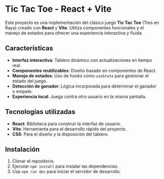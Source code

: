 # Tic Tac Toe - React + Vite

Este proyecto es una implementación del clásico juego **Tic Tac Toe** (Tres en Raya) creado con **React** y **Vite**. Utiliza componentes funcionales y el manejo de estados para ofrecer una experiencia interactiva y fluida.

## Características

- **Interfaz interactiva**: Tablero dinámico con actualizaciones en tiempo real.
- **Componentes reutilizables**: Diseño basado en componentes de React.
- **Manejo de estados**: Uso de hooks como `useState` para gestionar el estado del juego.
- **Detección de ganador**: Lógica incorporada para determinar el ganador o empate.
- **Experiencia local**: Juega contra otro usuario en la misma pantalla.

## Tecnologías utilizadas

- **React**: Biblioteca para construir la interfaz de usuario.
- **Vite**: Herramienta para el desarrollo rápido del proyecto.
- **CSS**: Para el diseño y la disposición del tablero.

## Instalación
1. Clonar el repositorio.
2. Ejecutar `npm install` para instalar las dependencias.
3. Usa `npm run dev` para iniciar el servidor de desarrollo.